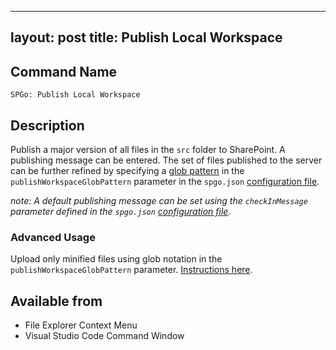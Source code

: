 
---
layout: post
title: Publish Local Workspace
---

## Command Name
`SPGo: Publish Local Workspace`

## Description
Publish a major version of all files in the `src` folder to SharePoint. A publishing message can be entered. The set of files published to the server can be further refined by specifying a [glob pattern](https://en.wikipedia.org/wiki/Glob_(programming)) in the `publishWorkspaceGlobPattern` parameter in the `spgo.json` [configuration file](https://github.com/readysitego/spgo/wiki/Config-Options).

_note: A default publishing message can be set using the `checkInMessage` parameter defined in the `spgo.json` [configuration file](https://github.com/readysitego/spgo/wiki/Config-Options)._

### Advanced Usage
Upload only minified files using glob notation in the `publishWorkspaceGlobPattern` parameter. [Instructions here](https://upload-minified).

## Available from
* File Explorer Context Menu
* Visual Studio Code Command Window